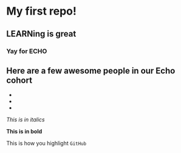 # My first repo!

## LEARNing is great

### Yay for ECHO

Here are a few awesome people in our Echo cohort
-
-
-
-

*This is in italics*

**This is in bold**

This is how you highlight `GitHub`
